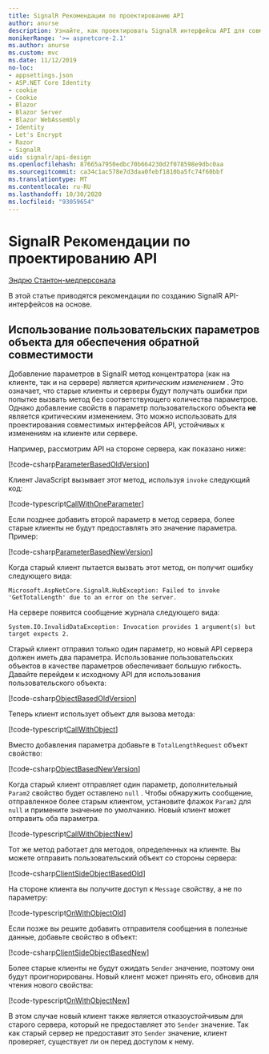 ```yaml
---
title: SignalR Рекомендации по проектированию API
author: anurse
description: Узнайте, как проектировать SignalR интерфейсы API для совместимости с различными версиями приложения.
monikerRange: '>= aspnetcore-2.1'
ms.author: anurse
ms.custom: mvc
ms.date: 11/12/2019
no-loc:
- appsettings.json
- ASP.NET Core Identity
- cookie
- Cookie
- Blazor
- Blazor Server
- Blazor WebAssembly
- Identity
- Let's Encrypt
- Razor
- SignalR
uid: signalr/api-design
ms.openlocfilehash: 87665a7950edbc70b664230d2f078598e9dbc0aa
ms.sourcegitcommit: ca34c1ac578e7d3daa0febf1810ba5fc74f60bbf
ms.translationtype: MT
ms.contentlocale: ru-RU
ms.lasthandoff: 10/30/2020
ms.locfileid: "93059654"
---
```

# <a name="no-locsignalr-api-design-considerations"></a>SignalR Рекомендации по проектированию API

[Эндрю Стантон-медперсонала](https://twitter.com/anurse)

В этой статье приводятся рекомендации по созданию SignalR API-интерфейсов на основе.

## <a name="use-custom-object-parameters-to-ensure-backwards-compatibility"></a>Использование пользовательских параметров объекта для обеспечения обратной совместимости

Добавление параметров в SignalR метод концентратора (как на клиенте, так и на сервере) является *критическим изменением* . Это означает, что старые клиенты и серверы будут получать ошибки при попытке вызвать метод без соответствующего количества параметров. Однако добавление свойств в параметр пользовательского объекта **не** является критическим изменением. Это можно использовать для проектирования совместимых интерфейсов API, устойчивых к изменениям на клиенте или сервере.

Например, рассмотрим API на стороне сервера, как показано ниже:

[!code-csharp[ParameterBasedOldVersion](api-design/sample/Samples.cs?name=ParameterBasedOldVersion)]

Клиент JavaScript вызывает этот метод, используя `invoke` следующий код:

[!code-typescript[CallWithOneParameter](api-design/sample/Samples.ts?name=CallWithOneParameter)]

Если позднее добавить второй параметр в метод сервера, более старые клиенты не будут предоставлять это значение параметра. Пример:

[!code-csharp[ParameterBasedNewVersion](api-design/sample/Samples.cs?name=ParameterBasedNewVersion)]

Когда старый клиент пытается вызвать этот метод, он получит ошибку следующего вида:

```
Microsoft.AspNetCore.SignalR.HubException: Failed to invoke 'GetTotalLength' due to an error on the server.
```

На сервере появится сообщение журнала следующего вида:

```
System.IO.InvalidDataException: Invocation provides 1 argument(s) but target expects 2.
```

Старый клиент отправил только один параметр, но новый API сервера должен иметь два параметра. Использование пользовательских объектов в качестве параметров обеспечивает большую гибкость. Давайте перейдем к исходному API для использования пользовательского объекта:

[!code-csharp[ObjectBasedOldVersion](api-design/sample/Samples.cs?name=ObjectBasedOldVersion)]

Теперь клиент использует объект для вызова метода:

[!code-typescript[CallWithObject](api-design/sample/Samples.ts?name=CallWithObject)]

Вместо добавления параметра добавьте в `TotalLengthRequest` объект свойство:

[!code-csharp[ObjectBasedNewVersion](api-design/sample/Samples.cs?name=ObjectBasedNewVersion&highlight=4,9-13)]

Когда старый клиент отправляет один параметр, дополнительный `Param2` свойство будет оставлено `null` . Чтобы обнаружить сообщение, отправленное более старым клиентом, установите флажок `Param2` для `null` и примените значение по умолчанию. Новый клиент может отправить оба параметра.

[!code-typescript[CallWithObjectNew](api-design/sample/Samples.ts?name=CallWithObjectNew)]

Тот же метод работает для методов, определенных на клиенте. Вы можете отправить пользовательский объект со стороны сервера:

[!code-csharp[ClientSideObjectBasedOld](api-design/sample/Samples.cs?name=ClientSideObjectBasedOld)]

На стороне клиента вы получите доступ к `Message` свойству, а не по параметру:

[!code-typescript[OnWithObjectOld](api-design/sample/Samples.ts?name=OnWithObjectOld)]

Если позже вы решите добавить отправителя сообщения в полезные данные, добавьте свойство в объект:

[!code-csharp[ClientSideObjectBasedNew](api-design/sample/Samples.cs?name=ClientSideObjectBasedNew&highlight=5)]

Более старые клиенты не будут ожидать `Sender` значение, поэтому они будут проигнорированы. Новый клиент может принять его, обновив для чтения нового свойства:

[!code-typescript[OnWithObjectNew](api-design/sample/Samples.ts?name=OnWithObjectNew&highlight=2-5)]

В этом случае новый клиент также является отказоустойчивым для старого сервера, который не предоставляет это `Sender` значение. Так как старый сервер не предоставит это `Sender` значение, клиент проверяет, существует ли он перед доступом к нему.
